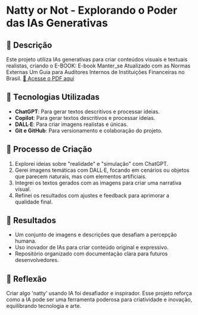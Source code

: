 # Natty or Not - Explorando o Poder das IAs Generativas

## 📒 Descrição
Este projeto utiliza IAs generativas para criar conteúdos visuais e textuais realistas, criando o E-BOOK: E-book Manter_se Atualizado com as Normas Externas Um Guia para Auditores Internos de Instituições Financeiras no Brasil. 
[📄 Acesse o PDF aqui](https://github.com/FabiDeCarvalho/Fabi-lab-natty-or-not/blob/main/E-book%20Manter_se%20Atualizado%20com%20as%20Normas%20Externas%20Um%20Guia%20para%20Auditores%20Internos%20de%20Institui%C3%A7%C3%B5es%20Financeiras%20no%20Brasil.pdf)

## 🤖 Tecnologias Utilizadas
- **ChatGPT**: Para gerar textos descritivos e processar ideias.
- **Copilot**: Para gerar textos descritivos e processar ideias.
- **DALL·E**: Para criar imagens realistas e únicas.
- **Git e GitHub**: Para versionamento e colaboração do projeto.

## 🧐 Processo de Criação
1. Explorei ideias sobre "realidade" e "simulação" com ChatGPT.
2. Gerei imagens temáticas com DALL·E, focando em cenários ou objetos que parecem naturais, mas com elementos artificiais.
3. Integrei os textos gerados com as imagens para criar uma narrativa visual.
4. Refinei os resultados com ajustes e feedback para aprimorar a qualidade final.

## 🚀 Resultados
- Um conjunto de imagens e descrições que desafiam a percepção humana.
- Uso inovador de IAs para criar conteúdo original e expressivo.
- Repositório organizado com documentação clara para futuros desenvolvedores.

## 💭 Reflexão
Criar algo 'natty' usando IA foi desafiador e inspirador. Esse projeto reforça como a IA pode ser uma ferramenta poderosa para criatividade e inovação, equilibrando tecnologia e arte.

